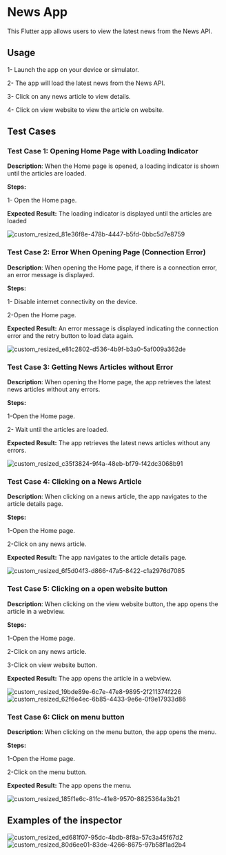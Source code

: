 # News App

This Flutter app allows users to view the latest news from the News API.

## Usage

1- Launch the app on your device or simulator.

2- The app will load the latest news from the News API.

3- Click on any news article to view details.

4- Click on view website to view the article on website.

## Test Cases

### Test Case 1: Opening Home Page with Loading Indicator

**Description**: When the Home page is opened, a loading indicator is shown until the articles are loaded.

**Steps:**

1- Open the Home page.

**Expected Result:** The loading indicator is displayed until the articles are loaded

![custom_resized_81e36f8e-478b-4447-b5fd-0bbc5d7e8759](https://github.com/amirbahrawy/news_app/assets/38887148/214cb061-4b1a-4c4d-b3d8-3b1e98737845)

### Test Case 2: Error When Opening Page (Connection Error)

**Description**: When opening the Home page, if there is a connection error, an error message is displayed.

**Steps:**

1- Disable internet connectivity on the device.

2-Open the Home page.

**Expected Result:** An error message is displayed indicating the connection error and the retry button to load data again.

![custom_resized_e81c2802-d536-4b9f-b3a0-5af009a362de](https://github.com/amirbahrawy/news_app/assets/38887148/55f3c1c6-90ee-4db3-a9df-085393cd772e)

### Test Case 3: Getting News Articles without Error

**Description**: When opening the Home page, the app retrieves the latest news articles without any errors.

**Steps:**

1-Open the Home page.

2- Wait until the articles are loaded.

**Expected Result:** The app retrieves the latest news articles without any errors.

![custom_resized_c35f3824-9f4a-48eb-bf79-f42dc3068b91](https://github.com/amirbahrawy/news_app/assets/38887148/193962db-e644-47fd-87ac-7d5ca9ef359c)

### Test Case 4: Clicking on a News Article

**Description**: When clicking on a news article, the app navigates to the article details page.

**Steps:**

1-Open the Home page.

2-Click on any news article.

**Expected Result:** The app navigates to the article details page.

![custom_resized_6f5d04f3-d866-47a5-8422-c1a2976d7085](https://github.com/amirbahrawy/news_app/assets/38887148/b0ee7b07-a06b-42a6-a9e7-218ec0ff9032)

### Test Case 5: Clicking on a open website button

**Description**: When clicking on the view website button, the app opens the article in a webview.

**Steps:**

1-Open the Home page.

2-Click on any news article.

3-Click on view website button.

**Expected Result:** The app opens the article in a webview.

![custom_resized_19bde89e-6c7e-47e8-9895-2f211374f226](https://github.com/amirbahrawy/news_app/assets/38887148/70e094d7-6797-40a8-b2f6-11abfac4412c)
![custom_resized_62f6e4ec-6b85-4433-9e6e-0f9e17933d86](https://github.com/amirbahrawy/news_app/assets/38887148/cec17ef9-1e9e-4c0b-84cd-4c149f5520b8)

### Test Case 6: Click on menu button

**Description**: When clicking on the menu button, the app opens the menu.

**Steps:**

1-Open the Home page.

2-Click on the menu button.

**Expected Result:** The app opens the menu.

![custom_resized_185f1e6c-81fc-41e8-9570-8825364a3b21](https://github.com/amirbahrawy/news_app/assets/38887148/1360bf29-74cc-4c01-b62f-4613e6d8ff32)

## Examples of the inspector

![custom_resized_ed681f07-95dc-4bdb-8f8a-57c3a45f67d2](https://github.com/amirbahrawy/news_app/assets/38887148/00f781a9-5ea7-49f4-a92c-0604369d080c)
![custom_resized_80d6ee01-83de-4266-8675-97b58f1ad2b4](https://github.com/amirbahrawy/news_app/assets/38887148/6c33bded-b77e-4c5f-9e85-c757e6b5acc4)
